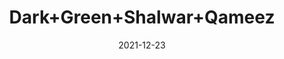 ---
title: 'Dark+Green+Shalwar+Qameez'
date: '2021-12-23' 
metatag: '' 
inventory: '5.0' 
draft: false 
# meta description 
shortDescripton: 'AKB-2001+Dark+Green+Shalwar+Qameez'
description: 'Boys'
longdescription: '%3cp%3e%3cb%3eAKB-2001%3c%2fb%3e%26nbsp%3bDark+Green+Shalwar+Qameez%3c%2fp%3e%3cul%3e%3cli+style%3d%22line-height%3a+1.8%3b%22%3e%3cspan+style%3d%22font-family%3a+Montserrat%3b+font-size%3a+10.5pt%3b+background-color%3a+transparent%3b%22%3eFabric%3a+Premium+Soft+Chambray%3c%2fspan%3e%3c%2fli%3e%3cli+style%3d%22line-height%3a+1.8%3b%22%3e%3cspan+style%3d%22font-family%3a+Montserrat%3b+font-size%3a+10.5pt%3b+background-color%3a+transparent%3b%22%3ePlacket+Inner+Contrast%3c%2fspan%3e%3c%2fli%3e%3cli+style%3d%22line-height%3a+1.8%3b%22%3e%3cspan+style%3d%22font-family%3a+Montserrat%3b+font-size%3a+10.5pt%3b+background-color%3a+transparent%3b%22%3eUnique+Capsule+Metal+Buttons%3c%2fspan%3e%3c%2fli%3e%3cli+style%3d%22line-height%3a+1.8%3b%22%3e%3cspan+style%3d%22font-family%3a+Montserrat%3b+font-size%3a+10.5pt%3b+background-color%3a+transparent%3b%22%3eFront+Unique+Metal+Design%3c%2fspan%3e%3c%2fli%3e%3cli+style%3d%22line-height%3a+1.8%3b%22%3e%3cspan+style%3d%22background-color%3a+transparent%3b%22%3eBottom+Aligarh+Pajama%3c%2fspan%3e%3c%2fli%3e%3c%2ful%3e'
featured: True
# product Price
price: '2093.7'
priceBefore: '2991.0'
# Product Short Description
shortDescription: 'AKB-2001+Dark+Green+Shalwar+Qameez'
productID: '7C70F201-6762-EC11-995F-005056B3A416'
type: 'products'
category: 'Boys' 
thumnailproduct: 'https://alkhait.eralive.net/images/products/7C70F201-6762-EC11-995F-005056B3A4161.png' 
images:
  - image: 'images/products/7C70F201-6762-EC11-995F-005056B3A4161.png'  
  - image: 'images/products/7C70F201-6762-EC11-995F-005056B3A4162.png'  
  - image: 'images/products/7C70F201-6762-EC11-995F-005056B3A4163.png'  
---